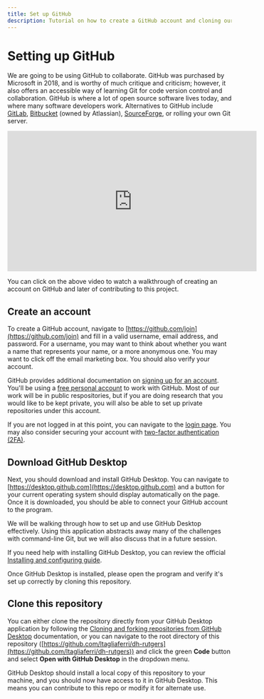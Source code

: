 ```yaml
---
title: Set up GitHub
description: Tutorial on how to create a GitHub account and cloning our main repository.
---
```


# Setting up GitHub

We are going to be using GitHub to collaborate. GitHub was purchased by Microsoft in 2018, and is worthy of much critique and criticism; however, it also offers an accessible way of learning Git for code version control and collaboration. GitHub is where a lot of open source software lives today, and where many software developers work. Alternatives to GitHub include [GitLab](https://about.gitlab.com/), [Bitbucket](https://bitbucket.org/product) (owned by Atlassian), [SourceForge](https://sourceforge.net/), or rolling your own Git server.

<iframe width="560" height="315" src="https://www.youtube.com/embed/0lEtVpdYbQ4" title="YouTube video player" frameborder="0" allow="accelerometer; autoplay; clipboard-write; encrypted-media; gyroscope; picture-in-picture" allowfullscreen></iframe>

You can click on the above video to watch a walkthrough of creating an account on GitHub and later of contributing to this project. 

## Create an account

To create a GitHub account, navigate to [https://github.com/join](https://github.com/join) and fill in a valid username, email address, and password. For a username, you may want to think about whether you want a name that represents your name, or a more anonymous one. You may want to click off the email marketing box. You should also verify your account. 

GitHub provides additional documentation on [signing up for an account](https://docs.github.com/en/get-started/signing-up-for-github/signing-up-for-a-new-github-account). You'll be using a [free personal account](https://github.com/pricing) to work with GitHub. Most of our work will be in public respositories, but if you are doing research that you would like to be kept private, you will also be able to set up private repositories under this account.

If you are not logged in at this point, you can navigate to the [login page](https://github.com/login). You may also consider securing your account with [two-factor authentication (2FA)](https://docs.github.com/en/authentication/securing-your-account-with-two-factor-authentication-2fa).

## Download GitHub Desktop

Next, you should download and install GitHub Desktop. You can navigate to [https://desktop.github.com](https://desktop.github.com) and a button for your current operating system should display automatically on the page. Once it is downloaded, you should be able to connect your GitHub account to the program. 

We will be walking through how to set up and use GitHub Desktop effectively. Using this application abstracts away many of the challenges with command-line Git, but we will also discuss that in a future session.

If you need help with installing GitHub Desktop, you can review the official [Installing and configuring guide](https://docs.github.com/en/desktop/installing-and-configuring-github-desktop). 

Once GitHub Desktop is installed, please open the program and verify it's set up correctly by cloning this repository.

## Clone this repository

You can either clone the repository directly from your GitHub Desktop application by following the [Cloning and forking repositories from GitHub Desktop](https://docs.github.com/en/desktop/contributing-and-collaborating-using-github-desktop/adding-and-cloning-repositories/cloning-and-forking-repositories-from-github-desktop) documentation, or you can navigate to the root directory of this repository ([https://github.com/ltagliaferri/dh-rutgers](https://github.com/ltagliaferri/dh-rutgers)) and click the green **Code** button and select **Open with GitHub Desktop** in the dropdown menu.

GitHub Desktop should install a local copy of this repository to your machine, and you should now have access to it in GitHub Desktop. This means you can contribute to this repo or modify it for alternate use. 